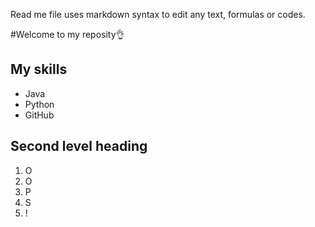 Read me file uses markdown syntax to edit any text, formulas or codes.

#Welcome to my reposity👌

## My skills
- Java
- Python
- GitHub
  
## Second level heading
1. O
2. O
3. P
4. S
5. !
